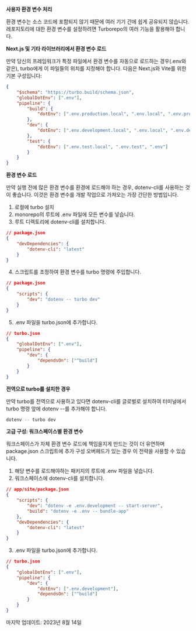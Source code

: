 **사용자 환경 변수 처리**

환경 변수는 소스 코드에 포함되지 않기 때문에 여러 기기 간에 쉽게 공유되지 않습니다. 레포지토리에 대한 환경 변수를 설정하려면 Turborepo의 여러 기능을 활용해야 합니다.

**Next.js 및 기타 라이브러리에서 환경 변수 로드**

만약 당신의 프레임워크가 특정 파일에서 환경 변수를 자동으로 로드하는 경우(.env와 같은), turbo에게 이 파일들의 위치를 지정해야 합니다. 다음은 Next.js와 Vite를 위한 기본 구성입니다:

```json
{
    "$schema": "https://turbo.build/schema.json",
    "globalDotEnv": [".env"],
    "pipeline": {
        "build": {
            "dotEnv": [".env.production.local", ".env.local", ".env.production", ".env"]
        },
        "dev": {
            "dotEnv": [".env.development.local", ".env.local", ".env.development", ".env"]
        },
        "test": {
            "dotEnv": [".env.test.local", ".env.test", ".env"]
        }
    }
}
```

**환경 변수 로드**

만약 실행 전에 많은 환경 변수를 환경에 로드해야 하는 경우, dotenv-cli를 사용하는 것이 좋습니다. 이것은 환경 변수를 개발 작업으로 가져오는 가장 간단한 방법입니다.

1. 로컬에 turbo 설치
2. monorepo의 루트에 .env 파일에 모든 변수를 넣습니다.
3. 루트 디렉토리에 dotenv-cli를 설치합니다.

```json
// package.json
{
    "devDependencies": {
        "dotenv-cli": "latest"
    }
}
```

4. 스크립트를 조정하여 환경 변수를 turbo 명령에 주입합니다.

```json
// package.json
{
    "scripts": {
        "dev": "dotenv -- turbo dev"
    }
}
```

5. .env 파일을 turbo.json에 추가합니다.

```json
// turbo.json
{
    "globalDotEnv": [".env"],
    "pipeline": {
        "dev": {
            "dependsOn": ["^build"]
        }
    }
}
```

**전역으로 turbo를 설치한 경우**

만약 turbo를 전역으로 사용하고 있다면 dotenv-cli를 글로벌로 설치하여 터미널에서 turbo 명령 앞에 dotenv --를 추가해야 합니다.

```bash
dotenv -- turbo dev
```

**고급 구성: 워크스페이스별 환경 변수**

워크스페이스가 자체 환경 변수 로드에 책임을지게 만드는 것이 더 유연하며 package.json 스크립트에 추가 구성 오버헤드가 있는 경우 이 전략을 사용할 수 있습니다.

1. 해당 변수를 로드해야하는 패키지의 루트에 .env 파일을 넣습니다.
2. 워크스페이스에 dotenv-cli를 설치합니다.

```json
// app/site/package.json
{
    "scripts": {
        "dev": "dotenv -e .env.development -- start-server",
        "build": "dotenv -e .env -- bundle-app"
    },
    "devDependencies": {
        "dotenv-cli": "latest"
    }
}
```

3. .env 파일을 turbo.json에 추가합니다.

```json
// turbo.json
{
    "globalDotEnv": [".env"],
    "pipeline": {
        "dev": {
            "dotEnv": [".env.development"],
            "dependsOn": ["^build"]
        }
    }
}
```

마지막 업데이트: 2023년 8월 14일
